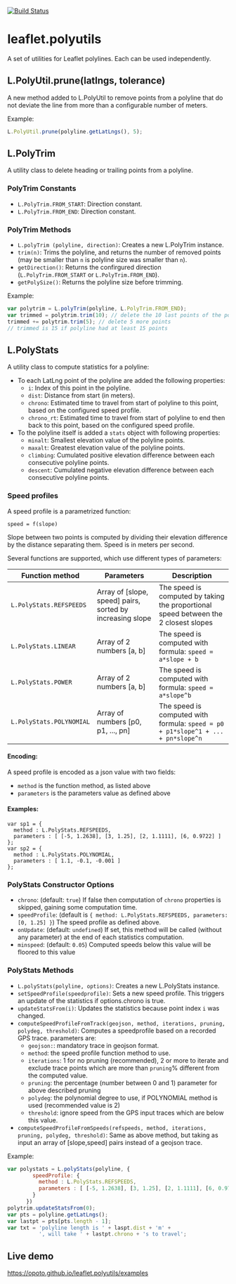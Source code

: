 
[![Build Status](https://travis-ci.org/opoto/leaflet.polyutils.svg?branch=master)](https://travis-ci.org/opoto/leaflet.polyutils)
# leaflet.polyutils
A set of utilities for Leaflet polylines. Each can be used independently.

## L.PolyUtil.prune(latlngs, tolerance)
A new method added to L.PolyUtil to remove points from a polyline that do not deviate the line from more than a configurable number of meters.

Example:
```javascript
L.PolyUtil.prune(polyline.getLatLngs(), 5);
```

## L.PolyTrim
A utility class to delete heading or trailing points from a polyline.

### PolyTrim Constants
* `L.PolyTrim.FROM_START`: Direction constant.
* `L.PolyTrim.FROM_END`: Direction constant.
### PolyTrim Methods
* `L.polyTrim (polyline, direction)`: Creates a new L.PolyTrim instance.
* `trim(n)`: Trims the polyline, and returns the number of removed points (may be smaller than `n` is polyline size was smaller than `n`).
* `getDirection()`: Returns the confirgured direction (`L.PolyTrim.FROM_START` or `L.PolyTrim.FROM_END`).
* `getPolySize()`: Returns the polyline size before trimming.

Example:
```javascript
var polytrim = L.polyTrim(polyline, L.PolyTrim.FROM_END);
var trimmed = polytrim.trim(10); // delete the 10 last points of the polyline
trimmed += polytrim.trim(5); // delete 5 more points
// trimmed is 15 if polyline had at least 15 points
```

## L.PolyStats
A utility class to compute statistics for a polyline:
* To each LatLng point of the polyline are added the following properties:
  * `i`: Index of this point in the polyline.
  * `dist`: Distance from start (in meters).
  * `chrono`: Estimated time to travel from start of polyline to this point, based on the configured speed profile.
  * `chrono_rt`: Estimated time to travel from start of polyline to end then back to this point, based on the configured speed profile.
* To the polyline itself is added a `stats` object with following properties:
  * `minalt`: Smallest elevation value of the polyline points.
  * `maxalt`: Greatest elevation value of the polyline points.
  * `climbing`: Cumulated positive elevation difference between each consecutive polyline points.
  * `descent`: Cumulated negative elevation difference between each consecutive polyline points.

### Speed profiles
A speed profile is a parametrized function:
```
speed = f(slope)
```
Slope between two points is computed by dividing their elevation difference by the distance separating them. Speed is in meters per second.

Several functions are supported, which use different types of parameters:

| Function method            | Parameters | Description |
| -------------------------- | -----------| ----------- |
| `L.PolyStats.REFSPEEDS` | Array of [slope, speed] pairs, sorted by increasing slope| The speed is computed by taking the proportional speed between the 2 closest slopes |
| `L.PolyStats.LINEAR` | Array of 2 numbers [a, b] | The speed is computed with formula: `speed = a*slope + b` |
| `L.PolyStats.POWER` | Array of 2 numbers [a, b] | The speed is computed with formula: `speed = a*slope^b` |
| `L.PolyStats.POLYNOMIAL` | Array of numbers [p0, p1, ..., pn] | The speed is computed with formula: `speed = p0 + p1*slope^1 + ... + pn*slope^n`|


#### Encoding:
A speed profile is encoded as a json value with two fields:
* `method` is the function method, as listed above
* `parameters` is the parameters value as defined above

#### Examples:
```
var sp1 = {
  method : L.PolyStats.REFSPEEDS,
  parameters : [ [-5, 1.2638], [3, 1.25], [2, 1.1111], [6, 0.9722] ]
};
var sp2 = {
  method : L.PolyStats.POLYNOMIAL,
  parameters : [ 1.1, -0.1, -0.001 ]
};
```

### PolyStats Constructor Options
* `chrono`: (default: `true`) If false then computation of `chrono` properties is skipped, gaining some computation time.
* `speedProfile`: (default is `{ method: L.PolyStats.REFSPEEDS, parameters: [0, 1.25] }`) The speed profile as defined above.
* `onUpdate`: (default: `undefined`) If set, this method will be called (without any parameter) at the end of each statistics computation.
* `minspeed`: (default: `0.05`) Computed speeds below this value will be floored to this value

### PolyStats Methods
* `L.polyStats(polyline, options)`: Creates a new L.PolyStats instance.
* `setSpeedProfile(speedprofile)`: Sets a new speed profile. This triggers an update of the statistics if options.chrono is true.
* `updateStatsFrom(i)`: Updates the statistics because point index `i` was changed.
* `computeSpeedProfileFromTrack(geojson, method, iterations, pruning, polydeg, threshold)`: Computes a speedprofile based on a recorded GPS trace. parameters are:
  * `geojson:`: mandatory trace in geojson format.
  * `method`: the speed profile function method to use.
  * `iterations`: 1 for no pruning (recommended), 2 or more to iterate and exclude trace points which are more than `pruning`% different from the computed value.
  * `pruning`: the percentage (number between 0 and 1) parameter for above described pruning
  * `polydeg`: the polynomial degree to use, if POLYNOMIAL method is used (recommended value is 2)
  * `threshold`: ignore speed from the GPS input traces which are below this value.
* `computeSpeedProfileFromSpeeds(refspeeds, method, iterations, pruning, polydeg, threshold)`: Same as above method, but taking as input an array of [slope,speed] pairs instead of a geojson trace.

Example:
```javascript
var polystats = L.polyStats(polyline, {
        speedProfile: {
          method : L.PolyStats.REFSPEEDS,
          parameters : [ [-5, 1.2638], [3, 1.25], [2, 1.1111], [6, 0.9722] ]
        }
      })
polytrim.updateStatsFrom(0);
var pts = polyline.getLatLngs();
var lastpt = pts[pts.length - 1];
var txt = 'polyline length is ' + laspt.dist + 'm' +
          ', will take ' + lastpt.chrono + 's to travel';
```

## Live demo

https://opoto.github.io/leaflet.polyutils/examples
